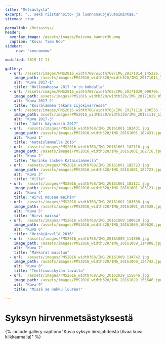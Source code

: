 ```yaml
---
title: "Metsästystä"
excerpt: ".. sekä riistanhoito- ja luonnonsuojelutoimintaa."
sitemap: true

permalink: /Metsastys/
header:
  overlay_image: /assets/images/Maisema_banner3b.png
  caption: "Kuva: Timo Hoo"
sidebar:
     nav: "seuramenu"

modified: 2019-12-11

gallery:
  - url: /assets/images/PMS2016_width768/width768/IMG_20171014_145326.jpg
    image_path: /assets/images/PMS2016_width320/width320/IMG_20171014_145326.jpg
    alt: "Kuva 2017-1"
    title: "Hollonahossa 2017 'o':n kohdalla"
  - url: /assets/images/PMS2016_width768/width768/IMG_20171029_090706.jpg
    image_path: assets/images/PMS2016_width320/width320/IMG_20171029_090706.jpg
    alt: "Kuva 2017-2"
    title: "Koiralammen takana Iijokivarressa"
  - url: /assets/images/PMS2016_width768/width768/IMG_20171118_130556.jpg
    image_path: assets/images/PMS2016_width320/width320/IMG_20171118_130556.jpg
    alt: "Kuva 2017-3"
    title: "Jahti käynnissä 2017"
  - url:  /assets/images/PMS2016_width768/IMG_20161001_182431.jpg
    image_path: /assets/images/PMS2016_width320/IMG_20161001_182431.jpg
    alt: "Kuva 1"
    title: "Kataislammella 2016"
  - url:  /assets/images/PMS2016_width768/IMG_20161001_182718.jpg
    image_path: /assets/images/PMS2016_width320/IMG_20161001_182718.jpg
    alt: "Kuva 2"
    title: "Aurinko laskee Kataislammella"
  - url:  /assets/images/PMS2016_width768/IMG_20161001_182723.jpg
    image_path: /assets/images/PMS2016_width320/IMG_20161001_182723.jpg
    alt: "Kuva 3"
    title: "Ville"
  - url:  /assets/images/PMS2016_width768/IMG_20161001_183121.jpg
    image_path: /assets/images/PMS2016_width320/IMG_20161001_183121.jpg
    alt: "Kuva 4"
    title: "Hirvi nousee maihin"
  - url:  /assets/images/PMS2016_width768/IMG_20161001_183538.jpg
    image_path: /assets/images/PMS2016_width320/IMG_20161001_183538.jpg
    alt: "Kuva 5"
    title: "Hirvi maissa"
  - url:  /assets/images/PMS2016_width768/IMG_20161009_100620.jpg
    image_path: /assets/images/PMS2016_width320/IMG_20161009_100620.jpg
    alt: "Kuva 6"
    title: "Heinäjärvellä 2016"
  - url:  /assets/images/PMS2016_width768/IMG_20161009_114808.jpg
    image_path: /assets/images/PMS2016_width320/IMG_20161009_114808.jpg
    alt: "Kuva 7"
    title: "Makkarat maistuu"
  - url:  /assets/images/PMS2016_width768/IMG_20161009_134742.jpg
    image_path: /assets/images/PMS2016_width320/IMG_20161009_134742.jpg
    alt: "Kuva 8"
    title: "Teollisuuskylän lavalla"
  - url:  /assets/images/PMS2016_width768/IMG_20161029_155646.jpg
    image_path: /assets/images/PMS2016_width320/IMG_20161029_155646.jpg
    alt: "Kuva 9"
    title: "Missä se Rekku luuraa?"

---
```


# Syksyn hirvenmetsästyksestä

{% include gallery caption="Kuvia syksyn hirvijahdeista (Avaa kuva klikkaamalla)" %}
